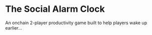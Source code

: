 # The Social Alarm Clock 
An onchain 2-player productivity game built to help players wake up earlier...
